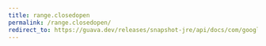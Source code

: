 ```yaml
---
title: range.closedopen
permalink: /range.closedopen/
redirect_to: https://guava.dev/releases/snapshot-jre/api/docs/com/google/common/collect/Range.html#closedOpen-C-C-
---
```

